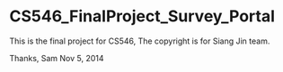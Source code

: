 CS546_FinalProject_Survey_Portal
================================
This is the final project for CS546,
The copyright is for Siang Jin team.

Thanks,
Sam
Nov 5, 2014
